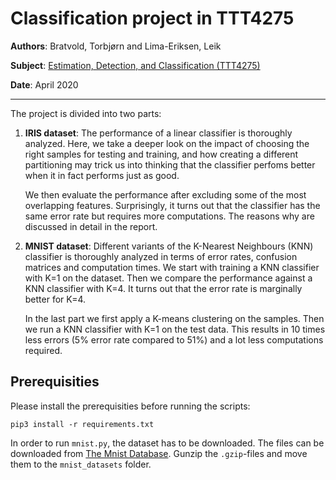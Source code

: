 # Classification project in TTT4275

**Authors**: Bratvold, Torbjørn and Lima-Eriksen, Leik

**Subject**: [Estimation, Detection, and Classification (TTT4275)](https://www.ntnu.edu/studies/courses/TTT4275#tab=omEmnet)

**Date**: April 2020

---

The project is divided into two parts:

1. **IRIS dataset**: The performance of a linear classifier is thoroughly analyzed. Here, we take a deeper look on the impact of choosing the right samples for testing and training, and how creating a different partitioning may trick us into thinking that the classifier perfoms better when it in fact performs just as good.

    We then evaluate the performance after excluding some of the most overlapping features. Surprisingly, it turns out that the classifier has the same error rate but requires more computations. The reasons why are discussed in detail in the report.

2. **MNIST dataset**: Different variants of the K-Nearest Neighbours (KNN) classifier is thoroughly analyzed in terms of error rates, confusion matrices and computation times. We start with training a KNN classifier with K=1 on the dataset. Then we compare the performance against a KNN classifier with K=4. It turns out that the error rate is marginally better for K=4.

    In the last part we first apply a K-means clustering on the samples. Then we run a KNN classifier with K=1 on the test data. This results in 10 times less errors (5% error rate compared to 51%) and a lot less computations required.

## Prerequisities
Please install the prerequisities before running the scripts:

```
pip3 install -r requirements.txt
```

In order to run `mnist.py`, the dataset has to  be downloaded. The files can be downloaded from [The Mnist Database](http://yann.lecun.com/exdb/mnist/). Gunzip the
`.gzip`-files and move them to the `mnist_datasets` folder.